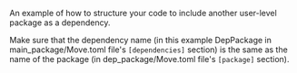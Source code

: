 An example of how to structure your code to include another user-level package as a dependency.

Make sure that the dependency name (in this example DepPackage in main_package/Move.toml file's
`[dependencies]` section) is the same as the name of the package (in dep_package/Move.toml file's
`[package]` section).
